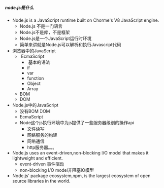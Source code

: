 ##### node.js是什么

* Node.js is a JavaScript runtime built on Chorme's V8 JavaScript engine.
  * Node.js 不是一门语言
  * Node.js不是库，不是框架
  * Node.js是一个JavaScript运行时环境
  * 简单来讲就是Node.js可以解析和执行Javascript代码
* 浏览器中的JavaScript
  * ​	EcmaScript
    * ​	基本的语法
    * if
    * var
    * function
    * Object
    * Array
  * BOM
  * DOM
* Node.js中的JavaScript
  * 没有BOM DOM
  * EcmaScript
  * Node这个js执行环境中为js提供了一些服务器级别的操作api
    * 文件读写
    * 网络服务的构建
    * 网络通信
    * http服务器。。。
* Node.js uses an event-driven,non-blocking I/O model that makes it lightweight and efficient.
  * event-driven 事件驱动
  * non-blocking I/O model非阻塞IO模型
* Node.js' package ecosystem,npm, is the largest ecosystem of open source libraries in the world.

